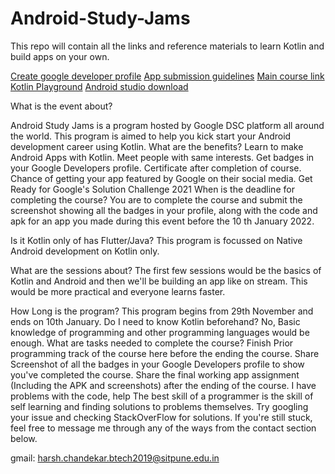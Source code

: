 # Android-Study-Jams
This repo will contain all the links and reference materials to learn Kotlin and build apps on your own.


[Create google developer profile](https://developers.google.com/profile)
[App submission guidelines](https://docs.google.com/document/d/1iL9QvmGskDU8MLwsAUDsq8WERrBvmjXVoW7CBgezyyU/edit?usp=sharing)
[Main course link](https://developer.android.com/courses/android-basics-kotlin/course)
[Kotlin Playground](https://play.kotlinlang.org)
[Android studio download](https://developer.android.com/studio)

What is the event about?

Android Study Jams is a program hosted by Google DSC platform all around the world. This program is aimed to help you kick start your Android development career using Kotlin.
What are the benefits?
Learn to make Android Apps with Kotlin.
Meet people with same interests.
Get badges in your Google Developers profile.
Certificate after completion of course.
Chance of getting your app featured by Google on their social media.
Get Ready for Google's Solution Challenge 2021
When is the deadline for completing the course? You are to complete the course and submit the screenshot showing all the badges in your profile, along with the code and apk for an app you made during this event before the 10 th January 2022. 

Is it Kotlin only of has Flutter/Java?
This program is focussed on Native Android development on Kotlin only.

What are the sessions about?
The first few sessions would be the basics of Kotlin and Android and then we'll be building an app like on stream. This would be more practical and everyone learns faster.

How Long is the program?
This program begins from 29th November and ends on 10th January.
Do I need to know Kotlin beforehand?
No, Basic knowledge of programming and other programming languages would be enough.
What are tasks needed to complete the course?
Finish Prior programming track of the course here before the ending the course.
Share Screenshot of all the badges in your Google Developers profile to show you've completed the course.
Share the final working app assignment (Including the APK and screenshots) after the ending of the course.
I have problems with the code, help
The best skill of a programmer is the skill of self learning and finding solutions to problems themselves. Try googling your issue and checking StackOverFlow for solutions. If you're still stuck, feel free to message me through any of the ways from the contact section below.

gmail: harsh.chandekar.btech2019@sitpune.edu.in

